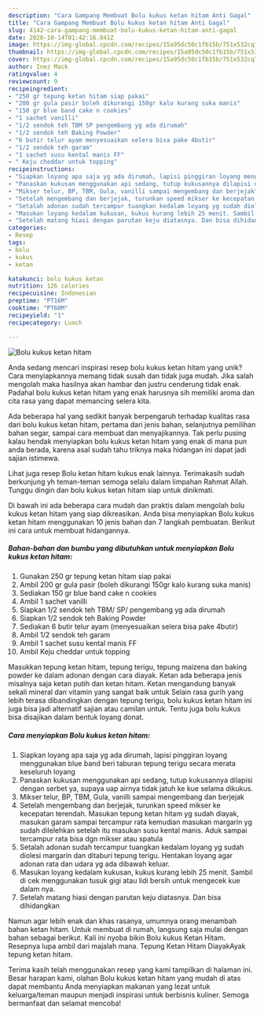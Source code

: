 ```yaml
---
description: "Cara Gampang Membuat Bolu kukus ketan hitam Anti Gagal"
title: "Cara Gampang Membuat Bolu kukus ketan hitam Anti Gagal"
slug: 4142-cara-gampang-membuat-bolu-kukus-ketan-hitam-anti-gagal
date: 2020-10-14T01:42:16.841Z
image: https://img-global.cpcdn.com/recipes/15a95dc50c1fb15b/751x532cq70/bolu-kukus-ketan-hitam-foto-resep-utama.jpg
thumbnail: https://img-global.cpcdn.com/recipes/15a95dc50c1fb15b/751x532cq70/bolu-kukus-ketan-hitam-foto-resep-utama.jpg
cover: https://img-global.cpcdn.com/recipes/15a95dc50c1fb15b/751x532cq70/bolu-kukus-ketan-hitam-foto-resep-utama.jpg
author: Inez Mack
ratingvalue: 4
reviewcount: 9
recipeingredient:
- "250 gr tepung ketan hitam siap pakai"
- "200 gr gula pasir boleh dikurangi 150gr kalo kurang suka manis"
- "150 gr blue band cake n cookies"
- "1 sachet vanilli"
- "1/2 sendok teh TBM SP pengembang yg ada dirumah"
- "1/2 sendok teh Baking Powder"
- "6 butir telur ayam menyesuaikan selera bisa pake 4butir"
- "1/2 sendok teh garam"
- "1 sachet susu kental manis FF"
- " Keju cheddar untuk topping"
recipeinstructions:
- "Siapkan loyang apa saja yg ada dirumah, lapisi pinggiran loyang menggunakan blue band beri taburan tepung terigu secara merata keseluruh loyang"
- "Panaskan kukusan menggunakan api sedang, tutup kukusannya dilapisi dengan serbet ya, supaya uap airnya tidak jatuh ke kue selama dikukus."
- "Mikser telur, BP, TBM, Gula, vanilli sampai mengembang dan berjejak"
- "Setelah mengembang dan berjejak, turunkan speed mikser ke kecepatan terendah. Masukan tepung ketan hitam yg sudah diayak, masukan garam sampai tercampur rata kemudian masukan margarin yg sudah dilelehkan setelah itu masukan susu kental manis. Aduk sampai tercampur rata bisa dgn mikser atau spatula"
- "Setalah adonan sudah tercampur tuangkan kedalam loyang yg sudah diolesi margarin dan ditaburi tepung terigu. Hentakan loyang agar adonan rata dan udara yg ada dibawah keluar."
- "Masukan loyang kedalam kukusan, kukus kurang lebih 25 menit. Sambil di cek menggunakan tusuk gigi atau lidi bersih untuk mengecek kue dalam nya."
- "Setelah matang hiasi dengan parutan keju diatasnya. Dan bisa dihidangkan"
categories:
- Resep
tags:
- bolu
- kukus
- ketan

katakunci: bolu kukus ketan 
nutrition: 126 calories
recipecuisine: Indonesian
preptime: "PT16M"
cooktime: "PT60M"
recipeyield: "1"
recipecategory: Lunch

---
```



![Bolu kukus ketan hitam](https://img-global.cpcdn.com/recipes/15a95dc50c1fb15b/751x532cq70/bolu-kukus-ketan-hitam-foto-resep-utama.jpg)

Anda sedang mencari inspirasi resep bolu kukus ketan hitam yang unik? Cara menyiapkannya memang tidak susah dan tidak juga mudah. Jika salah mengolah maka hasilnya akan hambar dan justru cenderung tidak enak. Padahal bolu kukus ketan hitam yang enak harusnya sih memiliki aroma dan cita rasa yang dapat memancing selera kita.

Ada beberapa hal yang sedikit banyak berpengaruh terhadap kualitas rasa dari bolu kukus ketan hitam, pertama dari jenis bahan, selanjutnya pemilihan bahan segar, sampai cara membuat dan menyajikannya. Tak perlu pusing kalau hendak menyiapkan bolu kukus ketan hitam yang enak di mana pun anda berada, karena asal sudah tahu triknya maka hidangan ini dapat jadi sajian istimewa.

Lihat juga resep Bolu ketan hitam kukus enak lainnya. Terimakasih sudah berkunjung yh teman-teman semoga selalu dalam limpahan Rahmat Allah. Tunggu dingin dan bolu kukus ketan hitam siap untuk dinikmati.


Di bawah ini ada beberapa cara mudah dan praktis dalam mengolah bolu kukus ketan hitam yang siap dikreasikan. Anda bisa menyiapkan Bolu kukus ketan hitam menggunakan 10 jenis bahan dan 7 langkah pembuatan. Berikut ini cara untuk membuat hidangannya.

<!--inarticleads1-->

##### Bahan-bahan dan bumbu yang dibutuhkan untuk menyiapkan Bolu kukus ketan hitam:

1. Gunakan 250 gr tepung ketan hitam siap pakai
1. Ambil 200 gr gula pasir (boleh dikurangi 150gr kalo kurang suka manis)
1. Sediakan 150 gr blue band cake n cookies
1. Ambil 1 sachet vanilli
1. Siapkan 1/2 sendok teh TBM/ SP/ pengembang yg ada dirumah
1. Siapkan 1/2 sendok teh Baking Powder
1. Sediakan 6 butir telur ayam (menyesuaikan selera bisa pake 4butir)
1. Ambil 1/2 sendok teh garam
1. Ambil 1 sachet susu kental manis FF
1. Ambil  Keju cheddar untuk topping


Masukkan tepung ketan hitam, tepung terigu, tepung maizena dan baking powder ke dalam adonan dengan cara diayak. Ketan ada beberapa jenis misalnya saja ketan putih dan ketan hitam. Ketan mengandung banyak sekali mineral dan vitamin yang sangat baik untuk Selain rasa gurih yang lebih terasa dibandingkan dengan tepung terigu, bolu kukus ketan hitam ini juga bisa jadi alternatif sajian atau camilan untuk. Tentu juga bolu kukus bisa disajikan dalam bentuk loyang donat. 

<!--inarticleads2-->

##### Cara menyiapkan Bolu kukus ketan hitam:

1. Siapkan loyang apa saja yg ada dirumah, lapisi pinggiran loyang menggunakan blue band beri taburan tepung terigu secara merata keseluruh loyang
1. Panaskan kukusan menggunakan api sedang, tutup kukusannya dilapisi dengan serbet ya, supaya uap airnya tidak jatuh ke kue selama dikukus.
1. Mikser telur, BP, TBM, Gula, vanilli sampai mengembang dan berjejak
1. Setelah mengembang dan berjejak, turunkan speed mikser ke kecepatan terendah. Masukan tepung ketan hitam yg sudah diayak, masukan garam sampai tercampur rata kemudian masukan margarin yg sudah dilelehkan setelah itu masukan susu kental manis. Aduk sampai tercampur rata bisa dgn mikser atau spatula
1. Setalah adonan sudah tercampur tuangkan kedalam loyang yg sudah diolesi margarin dan ditaburi tepung terigu. Hentakan loyang agar adonan rata dan udara yg ada dibawah keluar.
1. Masukan loyang kedalam kukusan, kukus kurang lebih 25 menit. Sambil di cek menggunakan tusuk gigi atau lidi bersih untuk mengecek kue dalam nya.
1. Setelah matang hiasi dengan parutan keju diatasnya. Dan bisa dihidangkan


Namun agar lebih enak dan khas rasanya, umumnya orang menambah bahan ketan hitam. Untuk membuat di rumah, langsung saja mulai dengan bahan sebagai berikut. Kali ini nyoba bikin Bolu kukus Ketan Hitam. Resepnya lupa ambil dari majalah mana. Tepung Ketan Hitam DiayakAyak tepung ketan hitam. 

Terima kasih telah menggunakan resep yang kami tampilkan di halaman ini. Besar harapan kami, olahan Bolu kukus ketan hitam yang mudah di atas dapat membantu Anda menyiapkan makanan yang lezat untuk keluarga/teman maupun menjadi inspirasi untuk berbisnis kuliner. Semoga bermanfaat dan selamat mencoba!
